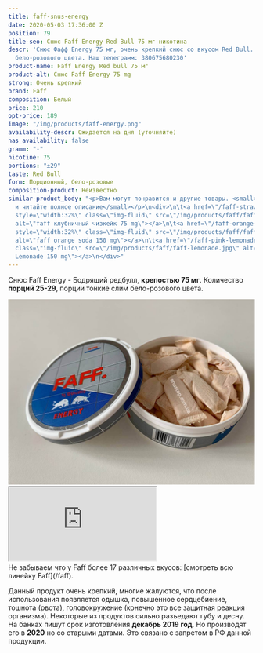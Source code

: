 ```yaml
---
title: faff-snus-energy
date: 2020-05-03 17:36:00 Z
position: 79
title-seo: Снюс Faff Energy Red Bull 75 мг никотина
descr: 'Снюс Фафф Energy 75 мг, очень крепкий снюс со вкусом Red Bull. 29 тонких порций
  бело-розового цвета. Наш телеграмм: 380675680230'
product-name: Faff Energy Red bull 75 мг
product-alt: Снюс Faff Energy 75 mg
strong: Очень крепкий
brand: Faff
composition: Белый
price: 210
opt-price: 189
image: "/img/products/faff-energy.png"
availability-descr: Ожидается на дня (уточняйте)
has_availability: false
gramm: "-"
nicotine: 75
portions: "±29"
taste: Red Bull
form: Порционный, бело-розовые
composition-product: Неизвестно
similar-product_body: "<p>Вам могут понравится и другие товары. <small>Жмите на картинки
  и читайте полное описание</small></p>\n<div>\n\t<a href=\"/faff-strawberry-cheesecake\"><img
  style=\"width:32%\" class=\"img-fluid\" src=\"/img/products/faff/faff-chess.jpg\"
  alt=\"faff клубничный чизкейк 75 mg\"></a>\n\t<a href=\"/faff-orange-soda\"><img
  style=\"width:32%\" class=\"img-fluid\" src=\"/img/products/faff/faff-orange.jpg\"
  alt=\"faff orange soda 150 mg\"></a>\n\t<a href=\"/faff-pink-lemonade\"><img style=\"width:32%\"
  class=\"img-fluid\" src=\"/img/products/faff/faff-lemonade.jpg\" alt=\"Snus Faff
  Lemonade 150 mg\"></a>\n</div>"
---
```


Снюс Faff Energy - Бодрящий редбулл, **крепостью 75 мг**. Количество **порций 25-29**, порции тонкие слим бело-розового цвета.<br>
<div class="mb-3">
<img class="img-fluid" src="/img/products/faff/open/energy.jpg" alt="Снюс Faff Energy 75 mg">
</div>
<div class="embed-responsive embed-responsive-16by9 mb-3">
  <iframe class="embed-responsive-item" src="https://www.youtube.com/embed/NTXkb_qVFpU" allowfullscreen></iframe>
</div>
Не забываем что у Faff более 17 различных вкусов: [смотреть всю линейку Faff](/faff).

Данный продукт очень крепкий, многие жалуются, что после использования появляется одышка, повышенное сердцебиение, тошнота (рвота), головокружение (конечно это все защитная реакция организма). Некоторые из продуктов сильно разъедают губу и десну.
На банках пишут срок изготовления **декабрь 2019 год**. Но производят его в **2020** но со старыми датами. Это связано с запретом в РФ данной продукции.